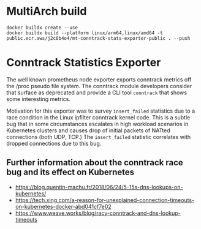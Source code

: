 # MultiArch build
```
docker buildx create --use
docker buildx build --platform linux/arm64,linux/amd64 -t public.ecr.aws/j2c0b4o4/mt-conntrack-stats-exporter-public . --push
```

# Conntrack Statistics Exporter

The well known prometheus node exporter exports conntrack metrics off the /proc
pseudo file system. The conntrack module developers consider that surface as
deprecated and provide a CLI tool `conntrack` that shows some interesting
metrics. 

Motivation for this exporter was to survey `insert_failed` statistics due to a
race condition in the Linux ipfilter conntrack kernel code. This is a subtle
bug that in some circumstances escalates in high workload scenarios in
Kubernetes clusters and causes drop of initial packets of NATted connections
(both UDP, TCP.) The `insert_failed` statistic correlates with dropped
connections due to this bug.

## Further information about the conntrack race bug and its effect on Kubernetes

*  https://blog.quentin-machu.fr/2018/06/24/5-15s-dns-lookups-on-kubernetes/
*  https://tech.xing.com/a-reason-for-unexplained-connection-timeouts-on-kubernetes-docker-abd041cf7e02
*  https://www.weave.works/blog/racy-conntrack-and-dns-lookup-timeouts

